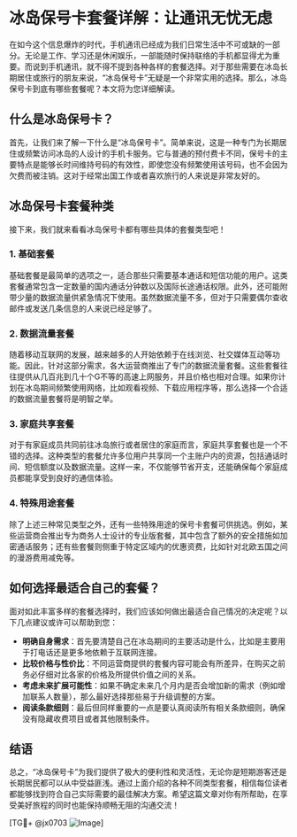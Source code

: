 # 冰岛保号卡套餐详解：让通讯无忧无虑

在如今这个信息爆炸的时代，手机通讯已经成为我们日常生活中不可或缺的一部分。无论是工作、学习还是休闲娱乐，一部能随时保持联络的手机都显得尤为重要。而说到手机通讯，就不得不提到各种各样的套餐选择。对于那些需要在冰岛长期居住或旅行的朋友来说，“冰岛保号卡”无疑是一个非常实用的选择。那么，冰岛保号卡到底有哪些套餐呢？本文将为您详细解读。

## 什么是冰岛保号卡？

首先，让我们来了解一下什么是“冰岛保号卡”。简单来说，这是一种专门为长期居住或频繁访问冰岛的人设计的手机卡服务。它与普通的预付费卡不同，保号卡的主要特点是能够长时间维持号码的有效性，即使您没有频繁使用该号码，也不会因为欠费而被注销。这对于经常出国工作或者喜欢旅行的人来说是非常友好的。

## 冰岛保号卡套餐种类

接下来，我们就来看看冰岛保号卡都有哪些具体的套餐类型吧！

### 1. 基础套餐

基础套餐是最简单的选项之一，适合那些只需要基本通话和短信功能的用户。这类套餐通常包含一定数量的国内通话分钟数以及国际长途通话权限。此外，还可能附带少量的数据流量供紧急情况下使用。虽然数据流量不多，但对于只需要偶尔查收邮件或发送几条信息的人来说已经足够了。

### 2. 数据流量套餐

随着移动互联网的发展，越来越多的人开始依赖于在线浏览、社交媒体互动等功能。因此，针对这部分需求，各大运营商推出了专门的数据流量套餐。这些套餐往往提供从几百兆到几十个G不等的高速上网服务，并且价格也相对合理。如果你计划在冰岛期间频繁使用网络，比如观看视频、下载应用程序等，那么选择一个合适的数据流量套餐将是明智之举。

### 3. 家庭共享套餐

对于有家庭成员共同前往冰岛旅行或者居住的家庭而言，家庭共享套餐也是一个不错的选择。这种类型的套餐允许多位用户共享同一个主账户内的资源，包括通话时间、短信额度以及数据流量。这样一来，不仅能够节省开支，还能确保每个家庭成员都能享受到良好的通信体验。

### 4. 特殊用途套餐

除了上述三种常见类型之外，还有一些特殊用途的保号卡套餐可供挑选。例如，某些运营商会推出专为商务人士设计的专业版套餐，其中包含了额外的安全措施如加密通话服务；还有些套餐则侧重于特定区域内的优惠资费，比如针对北欧五国之间的漫游费用减免等。

## 如何选择最适合自己的套餐？

面对如此丰富多样的套餐选择时，我们应该如何做出最适合自己情况的决定呢？以下几点建议或许可以帮助到您：

- **明确自身需求**：首先要清楚自己在冰岛期间的主要活动是什么，比如是主要用于打电话还是更多地依赖于互联网连接。
- **比较价格与性价比**：不同运营商提供的套餐内容可能会有所差异，在购买之前务必仔细对比各家的价格及所提供价值之间的关系。
- **考虑未来扩展可能性**：如果不确定未来几个月内是否会增加新的需求（例如增加联系人数量），那么最好选择那些易于升级调整的方案。
- **阅读条款细则**：最后但同样重要的一点是要认真阅读所有相关条款细则，确保没有隐藏收费项目或者其他限制条件。

## 结语

总之，“冰岛保号卡”为我们提供了极大的便利性和灵活性，无论你是短期游客还是长期居民都可以从中受益匪浅。通过上面介绍的各种不同类型套餐，相信每位读者都能够找到符合自己实际需要的最佳解决方案。希望这篇文章对你有所帮助，在享受美好旅程的同时也能保持顺畅无阻的沟通交流！ 

[TG💪+ @jx0703 ![Image](https://github.com/user-attachments/assets/dbca1d08-cadb-493c-b0ec-ad6f7a83f270)]